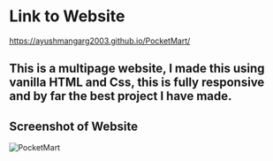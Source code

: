 # Link to Website
https://ayushmangarg2003.github.io/PocketMart/

## This is a multipage website, I made this using vanilla HTML and Css, this is fully responsive and by far the best project I have made.

## Screenshot of Website
![PocketMart](https://user-images.githubusercontent.com/105537793/212305246-0a0b0a5e-9268-4bd3-8882-3d93a72e6007.png)
